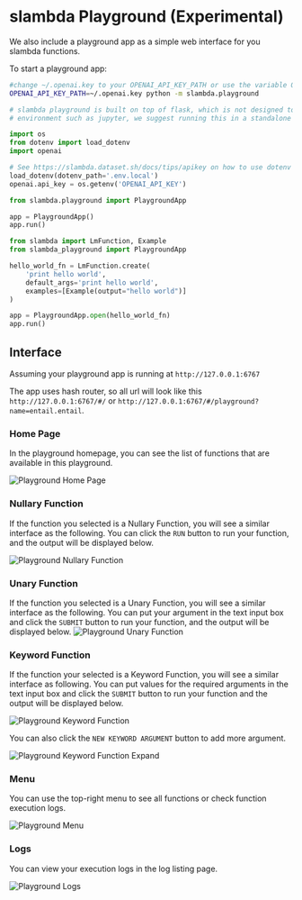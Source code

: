 # slambda Playground (Experimental)

We also include a playground app as a simple web interface for you slambda functions.

To start a playground app:

```bash title='Command Line'
#change ~/.openai.key to your OPENAI_API_KEY_PATH or use the variable OPENAI_API_KEY 
OPENAI_API_KEY_PATH=~/.openai.key python -m slambda.playground
```

```python title='Programmatically'
# slambda playground is built on top of flask, which is not designed to run in 
# environment such as jupyter, we suggest running this in a standalone python script.

import os
from dotenv import load_dotenv
import openai

# See https://slambda.dataset.sh/docs/tips/apikey on how to use dotenv
load_dotenv(dotenv_path='.env.local')
openai.api_key = os.getenv('OPENAI_API_KEY')

from slambda.playground import PlaygroundApp

app = PlaygroundApp()
app.run()
```

```python title='Running a single function'
from slambda import LmFunction, Example
from slambda_playground import PlaygroundApp

hello_world_fn = LmFunction.create(
    'print hello world',
    default_args='print hello world',
    examples=[Example(output="hello world")]
)

app = PlaygroundApp.open(hello_world_fn)
app.run()
```

## Interface

Assuming your playground app is running at `http://127.0.0.1:6767`

The app uses hash router, so all url will look like this `http://127.0.0.1:6767/#/`
or `http://127.0.0.1:6767/#/playground?name=entail.entail`.

### Home Page

In the playground homepage, you can see the list of functions that are available in this playground.

![Playground Home Page](/screenshots/home.png)

### Nullary Function

If the function you selected is a Nullary Function, you will see a similar interface as the following.
You can click the `RUN` button to run your function, and the output will be displayed below.

![Playground Nullary Function](/screenshots/nullary.png)

### Unary Function

If the function you selected is a Unary Function, you will see a similar interface as the following.
You can put your argument in the text input box and click the `SUBMIT` button to run your function, and the output will
be
displayed below.
![Playground Unary Function](/screenshots/unary.png)

### Keyword Function

If the function your selected is a Keyword Function, you will see a similar interface as following.
You can put values for the required arguments in the text input box and click the `SUBMIT` button to run your function
and
the output will be
displayed below.

![Playground Keyword Function](/screenshots/kw.png)

You can also click the `NEW KEYWORD ARGUMENT` button to add more argument.

![Playground Keyword Function Expand](/screenshots/kw-expand.png)

### Menu

You can use the top-right menu to see all functions or check function execution logs.

![Playground Menu](/screenshots/menu.png)

### Logs

You can view your execution logs in the log listing page.

![Playground Logs](/screenshots/logs.png)
